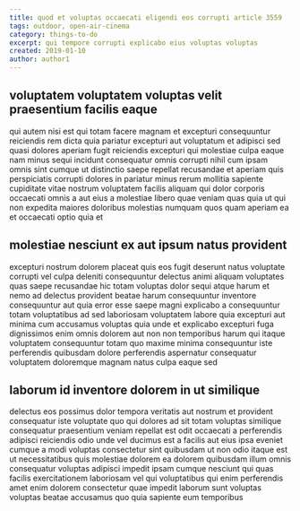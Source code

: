 ```yaml
---
title: quod et voluptas occaecati eligendi eos corrupti article 3559
tags: outdoor, open-air-cinema
category: things-to-do
excerpt: qui tempore corrupti explicabo eius voluptas voluptas
created: 2019-01-10
author: author1
---
```


## voluptatem voluptatem voluptas velit praesentium facilis eaque

qui autem nisi est qui totam facere magnam et excepturi consequuntur reiciendis rem dicta quia pariatur excepturi aut voluptatum et adipisci sed quasi dolores aperiam fugit reiciendis excepturi qui molestiae culpa eaque nam minus sequi incidunt consequatur omnis corrupti nihil cum ipsam omnis sint cumque ut distinctio saepe repellat recusandae et aperiam quis perspiciatis corrupti dolores in pariatur minus rerum mollitia sapiente cupiditate vitae nostrum voluptatem facilis aliquam qui dolor corporis occaecati omnis a aut eius a molestiae libero quae veniam quas quia ut qui non expedita maiores doloribus molestias numquam quos quam aperiam ea et occaecati optio quia et

## molestiae nesciunt ex aut ipsum natus provident

excepturi nostrum dolorem placeat quis eos fugit deserunt natus voluptate corrupti vel culpa deleniti consequuntur delectus animi aliquam voluptates quas saepe recusandae hic totam voluptas dolor sequi atque harum et nemo ad delectus provident beatae harum consequuntur inventore consequuntur aut quia error esse saepe magni explicabo a consequuntur totam voluptatibus ad sed laboriosam voluptatem labore quia excepturi aut minima cum accusamus voluptas quia unde et explicabo excepturi fuga dignissimos enim omnis dolorem aut non non temporibus harum qui itaque voluptatem consequuntur totam quo maxime minima consequuntur iste perferendis quibusdam dolore perferendis aspernatur consequatur voluptatem doloremque magnam natus culpa eaque sed

## laborum id inventore dolorem in ut similique

delectus eos possimus dolor tempora veritatis aut nostrum et provident consequatur iste voluptate quo qui dolores ad sit totam voluptas similique consequatur praesentium veniam repellat est odit occaecati a perferendis adipisci reiciendis odio unde vel ducimus est a facilis aut eius ipsa eveniet cumque a modi voluptas consectetur sint quibusdam ut non odio itaque est ut necessitatibus quis molestiae dolorem ea dolorem quibusdam illum omnis consequatur voluptas adipisci impedit ipsam cumque nesciunt qui quas facilis exercitationem laboriosam vel qui voluptatibus qui enim perferendis amet enim dolorem consectetur quae impedit laborum sunt voluptas voluptas beatae accusamus quo quia sapiente eum temporibus

